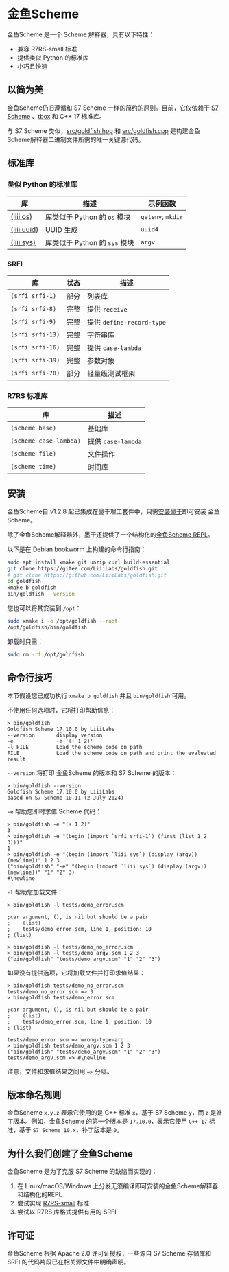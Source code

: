 # 金鱼Scheme
金鱼Scheme 是一个 Scheme 解释器，具有以下特性：
+ 兼容 R7RS-small 标准
+ 提供类似 Python 的标准库
+ 小巧且快速

## 以简为美
金鱼Scheme仍旧遵循和 S7 Scheme 一样的简约的原则。目前，它仅依赖于 [S7 Scheme](https://ccrma.stanford.edu/software/s7/) 、[tbox](https://gitee.com/tboox/tbox) 和 C++ 17 标准库。

与 S7 Scheme 类似，[src/goldfish.hpp](src/goldfish.hpp) 和 [src/goldfish.cpp](src/goldfish.cpp) 是构建金鱼Scheme解释器二进制文件所需的唯一关键源代码。

## 标准库
### 类似 Python 的标准库

| 库 | 描述 | 示例函数 |
| --- | --- | --- |
| [(liii os)](goldfish/liii/os.scm) | 库类似于 Python 的 `os` 模块 | `getenv`, `mkdir` |
| [(liii uuid)](goldfish/liii/uuid.scm) | UUID 生成 | `uuid4` |
| [(liii sys)](goldfish/liii/sys.scm) | 库类似于 Python 的 `sys` 模块 | `argv` |

### SRFI

| 库 | 状态 | 描述 |
| --- | --- | --- |
| `(srfi srfi-1)` | 部分 | 列表库 |
| `(srfi srfi-8)` | 完整 | 提供 `receive` |
| `(srfi srfi-9)` | 完整 | 提供 `define-record-type` |
| `(srfi srfi-13)` | 完整 | 字符串库 |
| `(srfi srfi-16)` | 完整 | 提供 `case-lambda` |
| `(srfi srfi-39)` | 完整 | 参数对象 |
| `(srfi srfi-78)` | 部分 | 轻量级测试框架 |

### R7RS 标准库

| 库 | 描述 |
| --- | --- |
| `(scheme base)` | 基础库 |
| `(scheme case-lambda)` | 提供 `case-lambda` |
| `(scheme file)` | 文件操作 |
| `(scheme time)` | 时间库 |

## 安装
金鱼Scheme自 v1.2.8 起已集成在墨干理工套件中，只需[安装墨干](https://mogan.app/zh/guide/Install.html)即可安装 金鱼Scheme。

除了金鱼Scheme解释器外，墨干还提供了一个结构化的[金鱼Scheme REPL](https://mogan.app/guide/plugin_goldfish.html)。

以下是在 Debian bookworm 上构建的命令行指南：

```bash
sudo apt install xmake git unzip curl build-essential
git clone https://gitee.com/LiiiLabs/goldfish.git
# git clone https://github.com/LiiiLabs/goldfish.git
cd goldfish
xmake b goldfish
bin/goldfish --version
```

您也可以将其安装到 `/opt`：

```bash
sudo xmake i -o /opt/goldfish --root
/opt/goldfish/bin/goldfish
```

卸载时只需：

```bash
sudo rm -rf /opt/goldfish
```

## 命令行技巧
本节假设您已成功执行 `xmake b goldfish` 并且 `bin/goldfish` 可用。

不使用任何选项时，它将打印帮助信息：

```
> bin/goldfish
Goldfish Scheme 17.10.0 by LiiiLabs
--version       display version
-e              -e '(+ 1 2)'
-l FILE         Load the scheme code on path
FILE            Load the scheme code on path and print the evaluated result
```

`--version` 将打印 金鱼Scheme 的版本和 S7 Scheme 的版本：

```
> bin/goldfish --version
Goldfish Scheme 17.10.0 by LiiiLabs
based on S7 Scheme 10.11 (2-July-2024)
```

`-e` 帮助您即时求值 Scheme 代码：

```
> bin/goldfish -e "(+ 1 2)"
3
> bin/goldfish -e "(begin (import `srfi srfi-1`) (first (list 1 2 3)))"
1
> bin/goldfish -e "(begin (import `liii sys`) (display (argv)) (newline))" 1 2 3
("bin/goldfish" "-e" "(begin (import `liii sys`) (display (argv)) (newline))" "1" "2" 3)
#\newline
```

`-l` 帮助您加载文件：

```
> bin/goldfish -l tests/demo_error.scm

;car argument, (), is nil but should be a pair
;    (list)
;    tests/demo_error.scm, line 1, position: 10
; (list)

> bin/goldfish -l tests/demo_no_error.scm
> bin/goldfish -l tests/demo_argv.scm 1 2 3
("bin/goldfish" "tests/demo_argv.scm" "1" "2" "3")
```

如果没有提供选项，它将加载文件并打印求值结果：

```
> bin/goldfish tests/demo_no_error.scm
tests/demo_no_error.scm => 3
> bin/goldfish tests/demo_error.scm

;car argument, (), is nil but should be a pair
;    (list)
;    tests/demo_error.scm, line 1, position: 10
; (list)

tests/demo_error.scm => wrong-type-arg
> bin/goldfish tests/demo_argv.scm 1 2 3
("bin/goldfish" "tests/demo_argv.scm" "1" "2" "3")
tests/demo_argv.scm => #\newline
```

注意，文件和求值结果之间用 `=>` 分隔。

## 版本命名规则
金鱼Scheme `x.y.z` 表示它使用的是 C++ 标准 `x`，基于 S7 Scheme `y`，而 `z` 是补丁版本。例如，金鱼Scheme 的第一个版本是 `17.10.0`，表示它使用 `C++ 17` 标准，基于 `S7 Scheme 10.x`，补丁版本是 `0`。

## 为什么我们创建了金鱼Scheme
金鱼Scheme 是为了克服 S7 Scheme 的缺陷而实现的：
1. 在 Linux/macOS/Windows 上分发无须编译即可安装的金鱼Scheme解释器和结构化的REPL
2. 尝试实现 [R7RS-small](https://small.r7rs.org) 标准
3. 尝试以 R7RS 库格式提供有用的 SRFI


## 许可证
金鱼Scheme 根据 Apache 2.0 许可证授权，一些源自 S7 Scheme 存储库和 SRFI 的代码片段已在相关源文件中明确声明。
